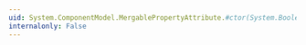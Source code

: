 ```yaml
---
uid: System.ComponentModel.MergablePropertyAttribute.#ctor(System.Boolean)
internalonly: False
---
```

